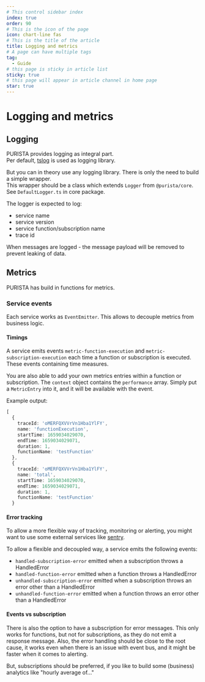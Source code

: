 ```yaml
---
# This control sidebar index
index: true
order: 90
# This is the icon of the page
icon: chart-line fas
# This is the title of the article
title: Logging and metrics
# A page can have multiple tags
tag:
  - Guide
# this page is sticky in article list
sticky: true
# this page will appear in article channel in home page
star: true
---
```


# Logging and metrics

## Logging

PURISTA provides logging as integral part.  
Per default, [tslog](https://tslog.js.org) is used as logging library.  

But you can in theory use any logging library. There is only the need to build a simple wrapper.  
This wrapper should be a class which extends `Logger` from `@purista/core`. See `DefaultLogger.ts` in core package.

The logger is expected to log:

- service name
- service version
- service function/subscription name
- trace id

When messages are logged - the message payload will be removed to prevent leaking of data.

## Metrics

PURISTA has build in functions for metrics. 

### Service events

Each service works as `EventEmitter`. This allows to decouple metrics from business logic.

#### Timings

A service emits events `metric-function-execution` and `metric-subscription-execution` each time a function or subscription is executed. These events containing time measures.

You are also able to add your own metrics entries within a function or subscription. The `context` object contains the `performance` array. Simply put a `MetricEntry` into it, and it will be available with the event.

Example output:

```typescript
[
  {
    traceId: 'oMERFQXVVrVn1Hba1YlFY',
    name: 'functionExecution',
    startTime: 1659034029070,
    endTime: 1659034029071,
    duration: 1,
    functionName: 'testFunction'
  },
  {
    traceId: 'oMERFQXVVrVn1Hba1YlFY',
    name: 'total',
    startTime: 1659034029070,
    endTime: 1659034029071,
    duration: 1,
    functionName: 'testFunction'
  }
```

#### Error tracking

To allow a more flexible way of tracking, monitoring or alerting, you might want to use some external services like [sentry](https://sentry.io/).

To allow a flexible and decoupled way, a service emits the following events:

- `handled-subscription-error` emitted when a subscription throws a HandledError
- `handled-function-error` emitted when a function throws a HandledError
- `unhandled-subscription-error` emitted when a subscription throws an error other than a HandledError
- `unhandled-function-error` emitted when a function throws an error other than a HandledError

#### Events vs subscription

There is also the option to have a subscription for error messages. This only works for functions, but not for subscriptions, as they do not emit a response message. Also, the error handling should be close to the root cause, it works even when there is an issue with event bus, and it might be faster when it comes to alerting.

But, subscriptions should be preferred, if you like to build some (business) analytics like "hourly average of..."